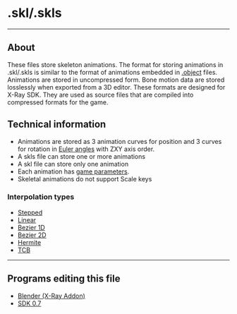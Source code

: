 # .skl/.skls

___

## About

These files store skeleton animations. The format for storing animations in .skl/.skls is similar to the format of animations embedded in [.object](#object) files. Animations are stored in uncompressed form. Bone motion data are stored losslessly when exported from a 3D editor. These formats are designed for X-Ray SDK. They are used as source files that are compiled into compressed formats for the game.

## Technical information

- Animations are stored as 3 animation curves for position and 3 curves for rotation in [Euler angles](https://en.wikipedia.org/wiki/Euler_angles) with ZXY axis order.
- A skls file can store one or more animations
- A skl file can store only one animation
- Each animation has [game parameters](/src/modding-tools/omf-editor-by-valerok.md#animation-options).
- Skeletal animations do not support Scale keys

### Interpolation types

- [Stepped](https://help.autodesk.com/view/MOBPRO/2024/ENU/?guid=GUID-F263EE8F-70A4-4941-BD31-410C08EC101A) 
- [Linear](https://en.wikipedia.org/wiki/Linear_interpolation) 
- [Bezier 1D](https://en.wikipedia.org/wiki/B%C3%A9zier_curve#Linear_B%C3%A9zier_curves)
- [Bezier 2D](https://en.wikipedia.org/wiki/B%C3%A9zier_curve#Quadratic_B%C3%A9zier_curves) 
- [Hermite](https://en.wikipedia.org/wiki/Hermite_interpolation)
- [TCB](https://wiki.synfig.org/TCB)

___

## Programs editing this file

- [Blender (X-Ray Addon)](../../blender/index.html)
- [SDK 0.7](../../sdk/index.html)